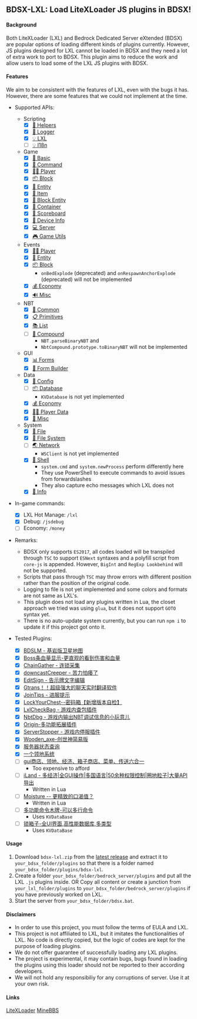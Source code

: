 
## BDSX-LXL: Load LiteXLoader JS plugins in BDSX!

#### Background
Both LiteXLoader (LXL) and Bedrock Dedicated Server eXtended (BDSX) are popular options of loading different kinds of plugins currently. However, JS plugins designed for LXL cannot be loaded in BDSX and they need a lot of extra work to port to BDSX. This plugin aims to reduce the work and allow users to load some of the LXL JS plugins with BDSX.

#### Features
We aim to be consistent with the features of LXL, even with the bugs it has. However, there are some features that we could not implement at the time.

- Supported APIs:
    - Scripting
        - [x] [💼 Helpers](https://lxl.litebds.com/#/zh_CN/Development/ScriptAPI/ScriptHelp)
        - [x] [📅 Logger](https://lxl.litebds.com/#/zh_CN/Development/ScriptAPI/Logger)
        - [x] [💡 LXL](https://lxl.litebds.com/#/zh_CN/Development/ScriptAPI/Lxl)
        - [ ] [💡 I18n](https://lxl.litebds.com/#/zh_CN/Development/ScriptAPI/i18n)
    - Game
        - [x] [🎨 Basic](https://lxl.litebds.com/#/zh_CN/Development/GameAPI/Basic)
        - [x] [🎯 Command](https://lxl.litebds.com/#/zh_CN/Development/GameAPI/Command)
        - [x] [🏃‍♂️ Player](https://lxl.litebds.com/#/zh_CN/Development/GameAPI/Player)
        - [x] [📦 Block](https://lxl.litebds.com/#/zh_CN/Development/GameAPI/Block)
        - [x] [🎈 Entity](https://lxl.litebds.com/#/zh_CN/Development/GameAPI/Entity)
        - [x] [🧰 Item](https://lxl.litebds.com/#/zh_CN/Development/GameAPI/Item)
        - [x] [📮 Block Entity](https://lxl.litebds.com/#/zh_CN/Development/GameAPI/BlockEntity)
        - [x] [👜 Container](https://lxl.litebds.com/#/zh_CN/Development/GameAPI/Container)
        - [x] [📝 Scoreboard](https://lxl.litebds.com/#/zh_CN/Development/GameAPI/ScoreBoard)
        - [x] [📱 Device Info](https://lxl.litebds.com/#/zh_CN/Development/GameAPI/Device)
        - [x] [💻 Server](https://lxl.litebds.com/#/zh_CN/Development/GameAPI/Server)
        - [x] [🎮 Game Utils](https://lxl.litebds.com/#/zh_CN/Development/GameAPI/GameUtils)
    - Events
        - [x] [🏃‍♂️ Player](https://lxl.litebds.com/#/zh_CN/Development/EventAPI/PlayerEvents)
        - [x] [🎈 Entity](https://lxl.litebds.com/#/zh_CN/Development/EventAPI/EntityEvents)
        - [x] [📦 Block](https://lxl.litebds.com/#/zh_CN/Development/EventAPI/BlockEvents)
            - `onBedExplode` (deprecated) and `onRespawnAnchorExplode` (deprecated) will not be implemented
        - [x] [💰 Economy](https://lxl.litebds.com/#/zh_CN/Development/EventAPI/EconomicEvents)
        - [x] [🔊 Misc](https://lxl.litebds.com/#/zh_CN/Development/EventAPI/OtherEvents)
    - NBT
        - [x] [🥽 Common](https://lxl.litebds.com/#/zh_CN/Development/NbtAPI/NBT)
        - [x] [📋 Primitives](https://lxl.litebds.com/#/zh_CN/Development/NbtAPI/NBTValue)
        - [x] [📚 List](https://lxl.litebds.com/#/zh_CN/Development/NbtAPI/NBTList)
        - [ ] [📒 Compound](https://lxl.litebds.com/#/zh_CN/Development/NbtAPI/NBTCompound)
            - `NBT.parseBinaryNBT` and
            - `NbtCompound.prototype.toBinaryNBT` will not be implemented
    - GUI
        - [x] [📊 Forms](https://lxl.litebds.com/#/zh_CN/Development/GuiAPI/Form)
        - [x] [📰 Form Builder](https://lxl.litebds.com/#/zh_CN/Development/GuiAPI/FormBuilder)
    - Data
        - [x] [🔨 Config](https://lxl.litebds.com/#/zh_CN/Development/DataAPI/ConfigFile)
        - [ ] [📦 Database](https://lxl.litebds.com/#/zh_CN/Development/DataAPI/DataBase)
            - `KVDatabase` is not yet implemented
        - [x] [💰 Economy](https://lxl.litebds.com/#/zh_CN/Development/DataAPI/Economy)
        - [x] [🏃‍♂️ Player Data](https://lxl.litebds.com/#/zh_CN/Development/DataAPI/PlayerData)
        - [x] [🧰 Misc](https://lxl.litebds.com/#/zh_CN/Development/DataAPI/OtherData)
    - System
        - [x] [📝 File](https://lxl.litebds.com/#/zh_CN/Development/SystemAPI/File)
        - [x] [📂 File System](https://lxl.litebds.com/#/zh_CN/Development/SystemAPI/FileSystem)
        - [ ] [🌏 Network](https://lxl.litebds.com/#/zh_CN/Development/SystemAPI/Network)
            -  `WSClient` is not yet implemented
        - [x] [📡 Shell](https://lxl.litebds.com/#/zh_CN/Development/SystemAPI/SystemCall)
            - `system.cmd` and `system.newProcess` perform differently here
            - They use PowerShell to execute commands to avoid issues from forwardslashes
            - They also capture echo messages which LXL does not
        - [x] [📜 Info](https://lxl.litebds.com/#/zh_CN/Development/SystemAPI/SystemInfo)
                  
- In-game commands:
    - [x] LXL Hot Manage: `/lxl`
    - [x] Debug: `/jsdebug`
    - [ ] Economy: `/money`

- Remarks:
    - BDSX only supports `ES2017`, all codes loaded will be transpiled through `TSC` to support `ESNext` syntaxes and a polyfill script from `core-js` is appended. However, `BigInt` and `RegExp Lookbehind` will not be supported.
    - Scripts that pass through `TSC` may throw errors with different position rather than the position of the original code.
    - Logging to file is not yet implemented and some colors and formats are not same as LXL's.
    - This plugin does not load any plugins written in Lua, the closet approach we tried was using `glua`, but it does not support `GOTO` syntax yet.
    - There is no auto-update system currently, but you can run `npm i` to update it if this project got onto it.

- Tested Plugins:
    - [x] [BDSLM - 基岩版卫星地图](https://www.minebbs.com/resources/bdslm.3484/)
    - [x] [Boss条血量显示-更直观的看到伤害和血量](https://www.minebbs.com/resources/boss.2958/)
    - [x] [ChainGather - 连锁采集](https://www.minebbs.com/resources/chaingather.3413/)
    - [x] [downcastCreeper - 苦力怕痿了](https://www.minebbs.com/resources/downcastcreeper.3163/)
    - [x] [EditSign - 告示牌文字编辑](https://www.minebbs.com/resources/editsign.2919/)
    - [x] [Gtrans！！超级强大的聊天实时翻译软件](https://www.minebbs.com/resources/gtrans.2929/)
    - [x] [JoinTips - 进服提示](https://www.minebbs.com/resources/jointips.2985/)
    - [x] [LockYourChest--密码箱【新增版本自检】](https://www.minebbs.com/resources/lxlcheckbag.2908/)
    - [x] [LxlCheckBag - 游戏内查包插件](https://www.minebbs.com/resources/lockyourchest.2989/)
    - [x] [NbtDbg - 游戏内输出NBT调试信息的小玩意儿](https://www.minebbs.com/resources/nbtdbg-nbt.2754/)
    - [x] [Origin-多功能拓展插件](https://www.minebbs.com/resources/origin.3315/)
    - [x] [ServerStopper - 游戏内停服插件](https://www.minebbs.com/resources/serverstopper.2729/)
    - [x] [Wooden_axe-创世神简易版](https://www.minebbs.com/resources/wooden_axe.2720/)
    - [x] [服务器状态查询](https://www.minebbs.com/resources/3509/)
    - [x] [一个领地系统](https://www.minebbs.com/resources/2937/)
    - [ ] [gui商店、领地、经济、箱子商店、菜单、传送六合一](https://www.minebbs.com/resources/gui-_-_-_-_-_.2881/)
        - Too expensive to afford
    - [ ] [iLand - 多经济|全GUI操作|多国语言|50余种权限控制|圈地粒子|大量API导出](https://www.minebbs.com/resources/iland-gui-50-api.2162/)
        - Written in Lua
    - [ ] [Moisture -- 更精致的口渴值？](https://www.minebbs.com/resources/moisture.2734/)
        - Written in Lua
    - [ ] [多功能命令木牌-可以多行命令](https://www.minebbs.com/resources/2944/)
        - Uses `KVDataBase`
    - [ ] [锁箱子-全UI界面,高性能数据库,多类型](https://www.minebbs.com/resources/ui.2935/)
        - Uses `KVDataBase`

#### Usage
1. Download `bdsx-lxl.zip` from the [latest release](https://github.com/Rjlintkh/bdsx-lxl/releases/latest) and extract it to `your_bdsx_folder/plugins` so that there is a folder named `your_bdsx_folder/plugins/bdsx-lxl`.
2. Create a folder `your_bdsx_folder/bedrock_server/plugins` and put all the LXL `.js` plugins inside.
OR
Copy all content or create a junction from `your_lxl_folder/plugins` to `your_bdsx_folder/bedrock_server/plugins` if you have previously worked on LXL.
1. Start the server from `your_bdsx_folder/bdsx.bat`.

#### Disclaimers
- In order to use this project, you must follow the terms of EULA and LXL.
- This project is not affiliated to LXL, but it imitates the functionalities of LXL. No code is directly copied, but the logic of codes are kept for the purpose of loading plugins.
- We do not offer guarantee of successfully loading any LXL plugins.
- The project is experimental, it may contain bugs, bugs found in loading the plugins using this loader should not be reported to their according developers.
- We will not hold any responsibiliy for any corruptions of server. Use it at your own risk.

#### Links
[LiteXLoader](https://github.com/LiteLDev/LiteXLoader)
[MineBBS](https://www.minebbs.com/resources/?prefix_id=67)